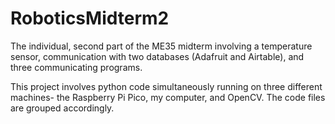 # RoboticsMidterm2
The individual, second part of the ME35 midterm involving a temperature sensor, communication with two databases (Adafruit and Airtable), and three communicating programs.

This project involves python code simultaneously running on three different machines- the Raspberry Pi Pico, my computer, and OpenCV. The code files are grouped accordingly. 
